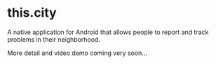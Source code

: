 # this.city
A native application for Android that allows people to report and track problems in their neighborhood.

More detail and video demo coming very soon...
